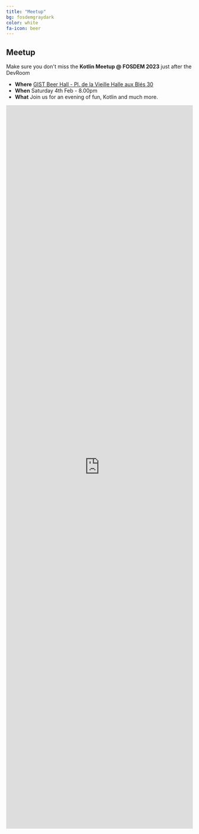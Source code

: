 ```yaml
---
title: "Meetup"
bg: fosdemgraydark
color: white
fa-icon: beer
---
```


## Meetup

Make sure you don't miss the **Kotlin Meetup @ FOSDEM 2023** just after the DevRoom

* **Where** [GIST Beer Hall - Pl. de la Vieille Halle aux Blés 30](https://goo.gl/maps/hpUh8ZaAerjHqtiD9)
* **When** Saturday 4th Feb - 8.00pm
* **What** Join us for an evening of fun, Kotlin and much more.

<iframe src="https://www.google.com/maps/embed?pb=!1m14!1m8!1m3!1d10077.245697997272!2d4.352024!3d50.8439171!3m2!1i1024!2i768!4f13.1!3m3!1m2!1s0x0%3A0x93c1018bb70e0c45!2sGIST!5e0!3m2!1sen!2suk!4v1674420698110!5m2!1sen!2suk" width="100%" height="50%" style="border:0;" allowfullscreen="" loading="lazy" referrerpolicy="no-referrer-when-downgrade"></iframe>